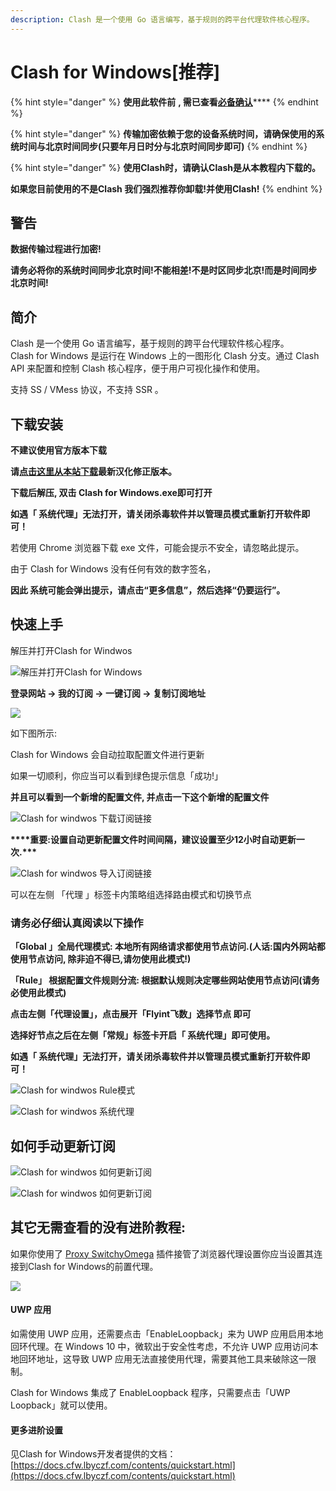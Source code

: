 ```yaml
---
description: Clash 是一个使用 Go 语言编写，基于规则的跨平台代理软件核心程序。
---
```


# Clash for Windows\[推荐\]

{% hint style="danger" %}
**使用此软件前** **, 需已查看**[**必备确认**](../faq/errorfaq.md)\*\*\*\*
{% endhint %}

{% hint style="danger" %}
**传输加密依赖于您的设备系统时间，请确保使用的系统时间与北京时间同步\(只要年月日时分与北京时间同步即可\)**
{% endhint %}

{% hint style="danger" %}
**使用Clash时，请确认Clash是从本教程内下载的。**

**如果您目前使用的不是Clash 我们强烈推荐你卸载!并使用Clash!**
{% endhint %}

## 警告

**数据传输过程进行加密!**

**请务必将你的系统时间同步北京时间!不能相差!不是时区同步北京!而是时间同步北京时间!**

## 简介

Clash 是一个使用 Go 语言编写，基于规则的跨平台代理软件核心程序。  
Clash for Windows 是运行在 Windows 上的一图形化 Clash 分支。通过 Clash API 来配置和控制 Clash 核心程序，便于用户可视化操作和使用。

支持 SS / VMess 协议，不支持 SSR 。

## 下载安装

**不建议使用官方版本下载**

**请**[**点击这里从本站下载**](https://kodsky.com/#s/6_x2866A)**最新汉化修正版本。**

**下载后解压, 双击 Clash for Windows.exe即可打开**

**如遇「 系统代理」无法打开，请关闭杀毒软件并以管理员模式重新打开软件即可！**

若使用 Chrome 浏览器下载 exe 文件，可能会提示不安全，请忽略此提示。

由于 Clash for Windows 没有任何有效的数字签名，

**因此 系统可能会弹出提示，请点击“更多信息”，然后选择“仍要运行”。**

## 快速上手

解压并打开Clash for Windwos

![&#x89E3;&#x538B;&#x5E76;&#x6253;&#x5F00;Clash for Windows](../.gitbook/assets/881605352248_.pic_hd.jpg)

**登录网站 -&gt; 我的订阅 -&gt; 一键订阅 -&gt; 复制订阅地址**

![](../.gitbook/assets/image%20%281%29.png)

如下图所示:

Clash for Windows 会自动拉取配置文件进行更新

如果一切顺利，你应当可以看到绿色提示信息「成功!」

**并且可以看到一个新增的配置文件, 并点击一下这个新增的配置文件**

![Clash for windwos &#x4E0B;&#x8F7D;&#x8BA2;&#x9605;&#x94FE;&#x63A5;](../.gitbook/assets/901605352521_.pic_hd.jpg)

**\*\*\*\*重要:设置自动更新配置文件时间间隔，建议设置至少12小时自动更新一次.\*\*\***

![Clash for windwos &#x5BFC;&#x5165;&#x8BA2;&#x9605;&#x94FE;&#x63A5;](../.gitbook/assets/911605352686_.pic_hd.jpg)

可以在左侧 「代理 」标签卡内策略组选择路由模式和切换节点

### 请务必仔细认真阅读以下操作

**「Global 」全局代理模式: 本地所有网络请求都使用节点访问.\(人话:国内外网站都使用节点访问, 除非迫不得已,请勿使用此模式!\)**

**「Rule」 根据配置文件规则分流: 根据默认规则决定哪些网站使用节点访问\(请务必使用此模式\)**

**点击左侧「代理设置」，点击展开「Flyint飞数」选择节点 即可**

**选择好节点之后在左侧「常规」标签卡开启「 系统代理」即可使用。**

**如遇「 系统代理」无法打开，请关闭杀毒软件并以管理员模式重新打开软件即可！**

![Clash for windwos Rule&#x6A21;&#x5F0F;](../.gitbook/assets/921605352762_.pic_hd.jpg)

![Clash for windwos &#x7CFB;&#x7EDF;&#x4EE3;&#x7406;](../.gitbook/assets/931605352794_.pic_hd.jpg)

## 如何手动更新订阅

![Clash for windwos &#x5982;&#x4F55;&#x66F4;&#x65B0;&#x8BA2;&#x9605;](../.gitbook/assets/image%20%2819%29.png)

![Clash for windwos &#x5982;&#x4F55;&#x66F4;&#x65B0;&#x8BA2;&#x9605;](../.gitbook/assets/image%20%2816%29.png)

## 其它无需查看的没有进阶教程:

如果你使用了 [Proxy SwitchyOmega](https://chrome.google.com/webstore/detail/proxy-switchyomega/padekgcemlokbadohgkifijomclgjgif) 插件接管了浏览器代理设置你应当设置其连接到Clash for Windows的前置代理。

![](../.gitbook/assets/image-54-.png)

#### UWP 应用 <a id="uwp-&#x5E94;&#x7528;-"></a>

如需使用 UWP 应用，还需要点击「EnableLoopback」来为 UWP 应用启用本地回环代理。在 Windows 10 中，微软出于安全性考虑，不允许 UWP 应用访问本地回环地址，这导致 UWP 应用无法直接使用代理，需要其他工具来破除这一限制。

Clash for Windows 集成了 EnableLoopback 程序，只需要点击「UWP Loopback」就可以使用。

#### 更多进阶设置 <a id="&#x66F4;&#x591A;&#x8FDB;&#x9636;&#x8BBE;&#x7F6E;"></a>

见Clash for Windows开发者提供的文档：[https://docs.cfw.lbyczf.com/contents/quickstart.html](https://docs.cfw.lbyczf.com/contents/quickstart.html)


